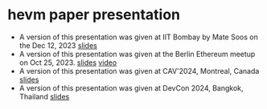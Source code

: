 # hevm paper presentation
* A version of this presentation was given at IIT Bombay by Mate Soos on the Dec 12, 2023 [slides](https://github.com/msooseth/hevm-presentation/blob/main/HEVM-presentation%20IIT%20Bombay%2012th%20of%20Dec%202023.pdf)
* A version of this presentation was given at the Berlin Ethereum meetup on Oct 25, 2023. [slides](https://github.com/msooseth/hevm-presentation/blob/main/HEVM-presentation%20Ethereum%20Meetup%2025th%20of%20October%2C%202023.pdf) [video](https://www.youtube.com/watch?v=sygfymV6AFs)
* A version of this presentation was given at CAV'2024, Montreal, Canada [slides](https://github.com/msooseth/hevm-presentation/blob/main/HEVM-presentation%20CAV%2026th%20July%202024)
* A version of this presentation was given at DevCon 2024, Bangkok, Thailand [slides](https://github.com/msooseth/hevm-presentation/blob/main/HEVM-presentation%20DevCon%20Nov%2014th.pdf)
